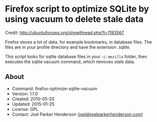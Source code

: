 # Firefox script to optimize SQLite by using vacuum to delete stale data

Credit: http://ubuntuforums.org/showthread.php?t=1193567

Firefox stores a lot of data, for example bookmarks, in database files.
The files are in your profile directory and have the extension .sqlite.

This script looks for sqlite database files in your `~/.mozilla` folder,
then executes the sqlite vacuum command, which removes stale data.

## About

  * Command: firefox-optimize-sqlite-vacuum
  * Version: 1.1.0
  * Created: 2010-05-20
  * Updated: 2015-01-25
  * License: GPL
  * Contact: Joel Parker Henderson (joel@joelparkerhenderson.com)
